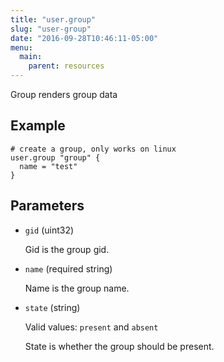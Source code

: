 ```yaml
---
title: "user.group"
slug: "user-group"
date: "2016-09-28T10:46:11-05:00"
menu:
  main:
    parent: resources
---
```



Group renders group data


## Example

```hcl
# create a group, only works on linux
user.group "group" {
  name = "test"
}

```


## Parameters

- `gid` (uint32)

  Gid is the group gid.

- `name` (required string)

  Name is the group name.

- `state` (string)


  Valid values: `present` and `absent`

  State is whether the group should be present.


